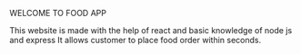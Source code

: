 WELCOME TO FOOD APP

This website is made with the help of react and basic knowledge of node js and express
It allows customer to place food order within seconds.
